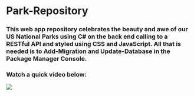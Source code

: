 # Park-Repository

<h3>This web app repository celebrates the beauty and awe of our US National Parks using C# on the back end calling to a RESTful API and styled using CSS and JavaScript. All that is needed is to Add-Migration and Update-Database in the Package Manager Console. </h3>

<h3>Watch a quick video below: </h3>

[![](https://img.youtube.com/vi/BjN5RTi95P4/0.jpg)](https://www.youtube.com/watch?v=BjN5RTi95P4)


